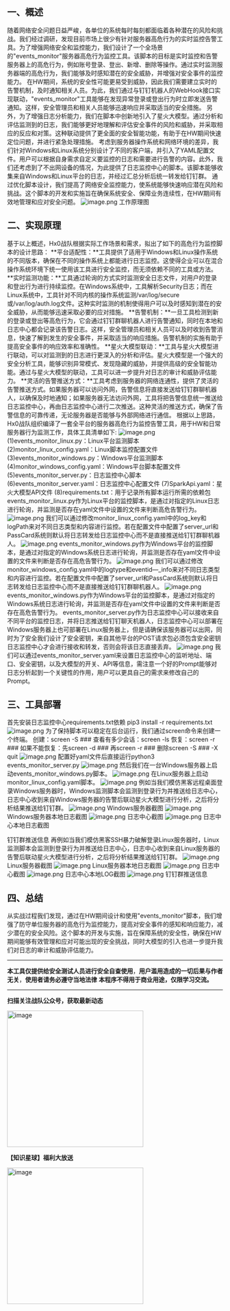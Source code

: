 ## 一、**概述**
随着网络安全问题日益严峻，各单位的系统每时每刻都面临着各种潜在的风险和挑战。我们经过调研，发现目前市场上很少有针对服务器高危行为的实时监控告警工具。为了增强网络安全和监控能力，我们设计了一个全场景的"events_monitor"服务器高危行为监控工具。该脚本的目标是实时监控和告警服务器上的高危行为，例如账号登录、登出、新增、删除等操作。通过实时监测服务器端的高危行为，我们能够及时感知潜在的安全威胁，并增强对安全事件的监控能力。
在HW期间，系统的安全性可能更易受到威胁，因此我们需要建立实时的告警机制，及时通知相关人员。为此，我们通过与钉钉机器人的WebHook接口实现联动，"events_monitor"工具能够在发现异常登录或登出行为时立即发送告警通知。这样，安全管理员和相关人员能够迅速响应并采取适当的安全措施。
另外，为了增强日志分析能力，我们在脚本中创新地引入了星火大模型。通过分析和评估监测到的日志，我们能够更好地理解和评估安全事件的风险和威胁，并采取相应的反应和对策。这种联动提供了更全面的安全智能功能，有助于在HW期间快速定位问题，并进行紧急处理措施。
考虑到服务器操作系统和网络环境的差异，我们针对Windows和Linux系统分别设计了不同的客户端，并引入了YAML配置文件。用户可以根据自身需求自定义要监控的日志和需要进行告警的内容。此外，我们还考虑到了不出网设备的情况，为此提供了日志监控中心的脚本。该脚本能够收集来自Windows和Linux平台的日志，并经过汇总分析后统一转发给钉钉群。
通过优化脚本设计，我们提高了网络安全监控能力，使系统能够快速响应潜在风险和挑战。这个脚本的开发和实施旨在确保系统安全、保障业务连续性，在HW期间有效地管理和应对安全问题。
![image.png](https://cdn.nlark.com/yuque/0/2024/png/12839102/1718850529185-f1be492b-0c36-459c-9af3-478d50013974.png#averageHue=%230f497f&clientId=uee402815-e759-4&from=paste&height=360&id=u6545f96e&originHeight=720&originWidth=1108&originalType=binary&ratio=2&rotation=0&showTitle=false&size=3196997&status=done&style=none&taskId=u8ff28242-e356-4455-8e97-13c1d5bba8f&title=&width=554)
工作原理图

## 二、**实现原理**
基于以上概述，Hx0战队根据实际工作场景和需求，拟出了如下的高危行为监控脚本的设计思路：
**平台适配性：**工具提供了适用于Windows和Linux操作系统的不同版本，确保在不同的操作系统上都能进行日志监控。这使得企业可以在混合操作系统环境下统一使用该工具进行安全监控，而无须依赖不同的工具或方法。
**实时监测功能：**工具通过轮询的方式实时监测安全日志文件，对用户的登录和登出行为进行持续监控。在Windows系统中，工具解析Security日志；而在Linux系统中，工具针对不同内核的操作系统监测/var/log/secure或/var/log/auth.log文件。这种实时监测的机制使得用户可以及时感知到潜在的安全威胁，从而能够迅速采取必要的应对措施。
**告警机制：**一旦工具检测到新的登录或登出等高危行为，它会通过钉钉群聊机器人进行告警通知，同时在本地和日志中心都会记录该告警日志。这样，安全管理员和相关人员可以及时收到告警消息，快速了解到发生的安全事件，并采取适当的响应措施。告警机制的实施有助于提高安全事件的响应效率和准确性。
**星火大模型联动：**工具与星火大模型进行联动，可以对监测到的日志进行更深入的分析和评估。星火大模型是一个强大的安全分析工具，能够识别异常模式、发现隐藏的威胁，并提供高级的安全智能功能。通过与星火大模型的联动，工具可以进一步提升对日志的审计和威胁评估能力。
**灵活的告警推送方式：**工具考虑到服务器的网络连通性，提供了灵活的告警推送方式。如果服务器可以访问外网，告警信息将直接发送给钉钉群聊机器人，以确保及时地通知；如果服务器无法访问外网，工具将把告警信息统一推送给日志监控中心，再由日志监控中心进行二次推送。这种灵活的推送方式，确保了告警信息的可靠传递，无论服务器是否能够与外部网络进行通信。
根据以上思路，Hx0战队组织编译了一套全平台的服务器高危行为监控告警工具，用于HW和日常服务器行为监测工作，具体工具清单如下:
![image.png](https://cdn.nlark.com/yuque/0/2024/png/12839102/1718850536796-6886e538-8d96-4dba-b913-fe1aaa6a55f2.png#averageHue=%23f1f2f2&clientId=uee402815-e759-4&from=paste&height=187&id=ud4c1e276&originHeight=374&originWidth=1280&originalType=binary&ratio=2&rotation=0&showTitle=false&size=1918424&status=done&style=none&taskId=u65ca4633-3c3b-4d25-8f6e-d3917182d6d&title=&width=640)
(1)events_monitor_linux.py：Linux平台监测脚本
(2)monitor_linux_config.yaml：Linux脚本监控配置文件
(3)events_monitor_windows.py：Windows平台监测脚本
(4)monitor_windows_config.yaml：Windows平台脚本配置文件
(5)events_monitor_server.py：日志监控中心脚本
(6)events_monitor_server.yaml：日志监控中心配置文件
(7)SparkApi.yaml：星火大模型API文件
(8)requirements.txt：用于记录所有脚本运行所需的依赖包
events_monitor_linux.py作为Linux平台的监控脚本，是通过对指定的Linux日志进行轮询，并监测是否存在yaml文件中设置的文件来判断高危告警行为。
![image.png](https://cdn.nlark.com/yuque/0/2024/png/12839102/1718850588148-174779fc-2b5c-4b66-a0c1-8d50df6820ff.png#averageHue=%23343d47&clientId=uee402815-e759-4&from=paste&height=302&id=u9c8f8186&originHeight=603&originWidth=1280&originalType=binary&ratio=2&rotation=0&showTitle=false&size=3093041&status=done&style=none&taskId=u278742f0-1059-4542-89dd-950435324e7&title=&width=640)
我们可以通过修改monitor_linux_config.yaml中的log_key和logPath来对不同日志类型和内容进行监控。若在配置文件中配置了server_url和PassCard系统则默认将日志转发给日志监控中心而不是直接推送给钉钉群聊机器人。
![image.png](https://cdn.nlark.com/yuque/0/2024/png/12839102/1718850594350-6b9b76e2-d780-46eb-9520-2de71880c24c.png#averageHue=%233b434d&clientId=uee402815-e759-4&from=paste&height=349&id=uc4090eef&originHeight=697&originWidth=1280&originalType=binary&ratio=2&rotation=0&showTitle=false&size=3575181&status=done&style=none&taskId=uc4122cfc-cb5c-4fc6-b12b-108063f6e5d&title=&width=640)
events_monitor_windows.py作为Windows平台的监控脚本，是通过对指定的Windows系统日志进行轮询，并监测是否存在yaml文件中设置的文件来判断是否存在高危告警行为。
![image.png](https://cdn.nlark.com/yuque/0/2024/png/12839102/1718850601941-eb4d6f7b-7cec-40ea-b4e5-144973abe777.png#averageHue=%23373f49&clientId=uee402815-e759-4&from=paste&height=360&id=ude61e054&originHeight=720&originWidth=1087&originalType=binary&ratio=2&rotation=0&showTitle=false&size=3136423&status=done&style=none&taskId=u3e947828-504b-4d9a-840c-7c32f109c7d&title=&width=543.5)
我们可以通过修改monitor_windows_config.yaml中的logtype和eventid—_info来对不同日志类型和内容进行监控。若在配置文件中配置了server_url和PassCard系统则默认将日志转发给日志监控中心而不是直接推送给钉钉群聊机器人。
![image.png](https://cdn.nlark.com/yuque/0/2024/png/12839102/1718850608600-1c7a3d26-105d-48db-a3c9-082a03ec8143.png#averageHue=%2338404a&clientId=uee402815-e759-4&from=paste&height=360&id=ud54b55dc&originHeight=720&originWidth=1180&originalType=binary&ratio=2&rotation=0&showTitle=false&size=3404687&status=done&style=none&taskId=ucc52f9ed-5201-43ba-a826-c9e2e3e8aa0&title=&width=590)
events_monitor_windows.py作为Windows平台的监控脚本，是通过对指定的Windows系统日志进行轮询，并监测是否存在yaml文件中设置的文件来判断是否存在高危告警行为。
events_monitor_server.py作为日志监控中心可以接收来自不同平台的监控日志，并将日志推送给钉钉聊天机器人，日志监控中心可以部署在Windows服务器上也可部署在Linux服务器上，但是请确保该服务器可以出网，同时为了安全我们设计了安全密钥，来自其他平台的POST请求包必须包含安全密钥日志监控中心才会进行接收和转发，否则会将该日志直接丢弃。
![image.png](https://cdn.nlark.com/yuque/0/2024/png/12839102/1718850611261-edb7fc24-9fb7-443c-83cb-53fdebf02032.png#averageHue=%23232427&clientId=uee402815-e759-4&from=paste&height=360&id=uc8b4e8fc&originHeight=720&originWidth=916&originalType=binary&ratio=2&rotation=0&showTitle=false&size=2643153&status=done&style=none&taskId=u462508f1-288f-433f-9ba4-7de1814bf78&title=&width=458)
我们可以通过events_monitor_server.yaml来设置日志监控中心的监听地址、端口、安全密钥，以及大模型的开关、API等信息，需注意一个好的Prompt能够对日志分析起到一个关键性的作用，用户可以更具自己的需求来修改自己的Prompt。

## 三、**工具部署**
首先安装日志监控中心requirements.txt依赖
pip3 install -r requirements.txt 
![image.png](https://cdn.nlark.com/yuque/0/2024/png/12839102/1718850687367-9e12ff4e-10b1-41db-9e08-818854583bef.png#averageHue=%23141829&clientId=uee402815-e759-4&from=paste&height=360&id=u6fd40bb1&originHeight=720&originWidth=1229&originalType=binary&ratio=2&rotation=0&showTitle=false&size=3546048&status=done&style=none&taskId=ufc81d3cb-229f-457d-8907-fbc61a749dd&title=&width=614.5)
为了保持脚本可以稳定在后台运行，我们通过screen命令来创建一个终端。
创建：screen -S ###
查看有多少会话：screen -ls
恢复：screen -r ###
如果不能恢复：先screen -d ###
再screen -r ###
删除screen -S ### -X quit
![image.png](https://cdn.nlark.com/yuque/0/2024/png/12839102/1718850686313-b29d5122-85e6-483c-99ad-46ead760d18c.png#averageHue=%23151c2c&clientId=uee402815-e759-4&from=paste&height=55&id=ucf2896a1&originHeight=109&originWidth=1280&originalType=binary&ratio=2&rotation=0&showTitle=false&size=559174&status=done&style=none&taskId=ueb27fbc6-9bd8-4571-ad6e-18d98d797a5&title=&width=640)
配置好yaml文件后直接运行python3 events_monitor_server.py
![image.png](https://cdn.nlark.com/yuque/0/2024/png/12839102/1718850699227-e4356276-eef9-4887-8245-c420479cad8d.png#averageHue=%23141829&clientId=uee402815-e759-4&from=paste&height=115&id=u06a439e2&originHeight=230&originWidth=1280&originalType=binary&ratio=2&rotation=0&showTitle=false&size=1179805&status=done&style=none&taskId=uc1783699-7ea2-463b-aac6-31b87630d9e&title=&width=640)
然后我们在一台Windows服务器上启动events_monitor_windows.py脚本。
![image.png](https://cdn.nlark.com/yuque/0/2024/png/12839102/1718850709450-2d2f53d8-e8cc-4eff-8267-b1ed84b2fba8.png#averageHue=%23161616&clientId=uee402815-e759-4&from=paste&height=213&id=uca8a76d4&originHeight=426&originWidth=1280&originalType=binary&ratio=2&rotation=0&showTitle=false&size=2185152&status=done&style=none&taskId=ud46ae54a-0800-4fea-996c-eab18bc7341&title=&width=640)
在Linux服务器上启动monitor_linux_config.yaml脚本。
![image.png](https://cdn.nlark.com/yuque/0/2024/png/12839102/1718850722318-6c26b77d-b37b-485c-bd4f-38a48069cb66.png#averageHue=%23141729&clientId=uee402815-e759-4&from=paste&height=360&id=u75de85a5&originHeight=720&originWidth=1167&originalType=binary&ratio=2&rotation=0&showTitle=false&size=3367194&status=done&style=none&taskId=u6054abb8-0b97-471a-8311-c424a17ca94&title=&width=583.5)
例如当我们模仿黑客远程桌面登录Windows服务器时，Windows监测脚本会监测到登录行为并推送给日志中心，日志中心收到来自Windows服务器的告警后联动星火大模型进行分析，之后将分析结果推送给钉钉群。
![image.png](https://cdn.nlark.com/yuque/0/2024/png/12839102/1718850723935-8a8b75bf-ff26-4086-b0ef-05ef68653f82.png#averageHue=%23161616&clientId=uee402815-e759-4&from=paste&height=264&id=ub44f7816&originHeight=528&originWidth=1280&originalType=binary&ratio=2&rotation=0&showTitle=false&size=2708342&status=done&style=none&taskId=u6027ce08-a187-42ef-a135-443be820d03&title=&width=640)
Windows服务器截图
![image.png](https://cdn.nlark.com/yuque/0/2024/png/12839102/1718850734060-8f0658b1-8a54-472b-b7d9-d742df08aaaf.png#averageHue=%23f4f1ee&clientId=uee402815-e759-4&from=paste&height=360&id=ua810270c&originHeight=720&originWidth=1251&originalType=binary&ratio=2&rotation=0&showTitle=false&size=3609497&status=done&style=none&taskId=uda9e9a05-b102-4307-9240-536cf26cc1d&title=&width=625.5)
Windows服务器本地日志截图
![image.png](https://cdn.nlark.com/yuque/0/2024/png/12839102/1718850739464-468fefba-eab5-443b-a9b7-f383d8a1a07a.png#averageHue=%23141829&clientId=uee402815-e759-4&from=paste&height=360&id=ubeac0dd8&originHeight=720&originWidth=1051&originalType=binary&ratio=2&rotation=0&showTitle=false&size=3032572&status=done&style=none&taskId=u4ce2d724-cb76-495e-8d61-69543c8b3ca&title=&width=525.5)
日志中心截图
![image.png](https://cdn.nlark.com/yuque/0/2024/png/12839102/1718850741673-ad2b38c4-4b6e-433e-821e-a2331403e27d.png#averageHue=%2314192a&clientId=uee402815-e759-4&from=paste&height=262&id=uec4a484a&originHeight=523&originWidth=1280&originalType=binary&ratio=2&rotation=0&showTitle=false&size=2682684&status=done&style=none&taskId=u718b9e46-6467-47c5-b607-33361c109b4&title=&width=640)
日志中心本地日志截图

钉钉群推送信息
再例如当我们模仿黑客SSH暴力破解登录Linux服务器时，Linux监测脚本会监测到登录行为并推送给日志中心，日志中心收到来自Linux服务器的告警后联动星火大模型进行分析，之后将分析结果推送给钉钉群。
![image.png](https://cdn.nlark.com/yuque/0/2024/png/12839102/1718850761473-f1ba39b9-00eb-4c96-b39b-4d4e5241685f.png#averageHue=%2314182a&clientId=uee402815-e759-4&from=paste&height=360&id=uae7e9fb4&originHeight=720&originWidth=1019&originalType=binary&ratio=2&rotation=0&showTitle=false&size=2940265&status=done&style=none&taskId=u578db1d0-d0f5-45a9-9fe3-5dc1be23b63&title=&width=509.5)
Linux服务器截图
![image.png](https://cdn.nlark.com/yuque/0/2024/png/12839102/1718850764729-a00a6cd3-38f9-4492-a480-3bf831a50304.png#averageHue=%2314182a&clientId=uee402815-e759-4&from=paste&height=248&id=u7a47b12e&originHeight=495&originWidth=1280&originalType=binary&ratio=2&rotation=0&showTitle=false&size=2539072&status=done&style=none&taskId=u4a224f83-7902-4711-a2be-22816433b0f&title=&width=640)
Linux服务器本地日志截图
![image.png](https://cdn.nlark.com/yuque/0/2024/png/12839102/1718850768045-4560611f-f56b-477e-816a-55f27ef4ea98.png#averageHue=%23141829&clientId=uee402815-e759-4&from=paste&height=216&id=ue0eac6ff&originHeight=431&originWidth=1280&originalType=binary&ratio=2&rotation=0&showTitle=false&size=2210798&status=done&style=none&taskId=ub3a63410-4482-4bfa-9af0-ce935b9d5e6&title=&width=640)
日志中心截图
![image.png](https://cdn.nlark.com/yuque/0/2024/png/12839102/1718850773617-9cc766de-8425-4c36-aa89-ee9c9136ddb1.png#averageHue=%2314192a&clientId=uee402815-e759-4&from=paste&height=360&id=u9ef85483&originHeight=720&originWidth=1077&originalType=binary&ratio=2&rotation=0&showTitle=false&size=3107570&status=done&style=none&taskId=u2e996ebd-ed09-4b8c-b580-d8a3998f775&title=&width=538.5)
日志中心本地LOG截图
![image.png](https://cdn.nlark.com/yuque/0/2024/png/12839102/1718850776819-bf6775df-9355-4bfd-95a1-44eeb7d944ca.png#averageHue=%23f5e1cc&clientId=uee402815-e759-4&from=paste&height=360&id=u8583c186&originHeight=720&originWidth=1007&originalType=binary&ratio=2&rotation=0&showTitle=false&size=2905652&status=done&style=none&taskId=uec682e61-cd20-4265-9236-d3ea4691c28&title=&width=503.5)
钉钉群推送信息

## 四、**总结**
从实战过程我们发现，通过在HW期间设计和使用"events_monitor"脚本，我们增强了防守单位服务器的高危行为监控能力，提高对安全事件的感知和响应能力，减少潜在的安全风险。这个脚本的开发与实施，旨在保障系统的安全性，确保在HW期间能够有效管理和应对可能出现的安全挑战，同时大模型的引入也进一步提升我们对日志的审计和威胁评估能力。

---

**本工具仅提供给安全测试人员进行安全自查使用**，**用户滥用造成的一切后果与作者无关**，**使用者请务必遵守当地法律** **本程序不得用于商业用途，仅限学习交流。**

---

**扫描关注战队公众号，获取最新动态**

<img width="318" alt="image" src="https://user-images.githubusercontent.com/67818638/149507366-4ada14db-a972-4071-bbb6-197659f61ced.png">

**【知识星球】福利大放送**

<img width="318" alt="image" src="https://github.com/asaotomo/ZipCracker/assets/67818638/659b508c-12ad-47a9-8df5-f2c36403c02b">

